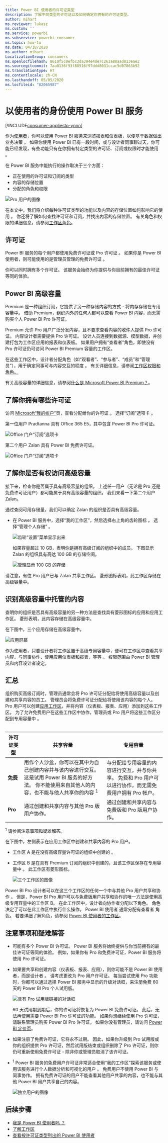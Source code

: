 ```yaml
---
title: Power BI 使用者的许可证类型
description: 了解不同类型的许可证以及如何确定你拥有的许可证类型。
author: mihart
ms.reviewer: lukasz
ms.custom: ''
ms.service: powerbi
ms.subservice: powerbi-consumer
ms.topic: how-to
ms.date: 04/18/2020
ms.author: mihart
LocalizationGroup: consumers
ms.openlocfilehash: 8610f5c0efbc3da394e4de7c263a88aad813eae2
ms.sourcegitcommit: 7aa0136f93f88516f97ddd8031ccac5d07863b92
ms.translationtype: HT
ms.contentlocale: zh-CN
ms.lasthandoff: 05/05/2020
ms.locfileid: "82065987"
---
```

# <a name="using-the-power-bi-service-as-a-consumer"></a>以使用者的身份使用 Power BI 服务 

[!INCLUDE[consumer-appliesto-ynnn](../includes/consumer-appliesto-ynnn.md)]

作为[使用者](end-user-consumer.md)，你可以使用 Power BI 服务来浏览报表和仪表板，以便基于数据做出业务决策  。 如果你使用 Power BI 已有一段时间，或与设计者同事聊过天，你可能已经发现，有些功能只有在你拥有特定类型的许可证、订阅或权限时才能使用  。 

在 Power BI 服务中能执行的操作取决于三个方面：
-    正在使用的许可证和订阅的类型
-    内容的存储位置
-    分配的角色和权限


![Pro 用户的图像](media/end-user-license/power-bi-questions-small.png)

在本文中，我们将介绍每种许可证类型的功能以及内容的存储位置如何影响它的使用   。 你还将了解如何查找许可证和订阅，并找出内容的存储位置。 有关角色和权限的详细信息，请参阅[工作区角色](end-user-workspaces.md)。

## <a name="licenses"></a>许可证

Power BI 服务的每个用户都使用免费许可证或 Pro 许可证   。 如果你是 Power BI 使用者，则可能使用的是管理员管理的免费许可证  。 

你可以同时拥有多个许可证。  该服务会始终为你提供与你目前拥有的最佳许可证等同的体验。 

## <a name="power-bi-premium-capacity"></a>Power BI 高级容量

Premium 是一种组织订阅，它提供了另一种存储内容的方式 - 将内存存储在专用容量中。 借助 Premium，组织内外的任何人都可以查看 Power BI 内容，而无需购买个人 Power BI Pro 许可证。 

Premium 允许 Pro 用户广泛分发内容，且不要求查看内容的收件人提供 Pro 许可证。 内容设计者需要提供 Pro 许可证。 设计人员连接到数据源、模型数据，并创建打包为工作区应用的报表和仪表板。 如果用户拥有“查看者”角色，即使没有 Pro 许可证仍可访问 Power BI Premium 容量的工作区。

在这些工作区中，设计者分配角色（如“观看者”、“参与者”、“成员”和“管理员”），用于确定同事可与内容交互的程度     。 有关详细信息，请参阅[工作区权限和角色。](end-user-workspaces.md) 

有关高级容量的详细信息，请参阅[什么是 Microsoft Power BI Premium？](../service-premium-what-is.md)。


## <a name="find-out-which-licenses-you-have"></a>了解你拥有哪些许可证

访问 [Microsoft“我的帐户”](https://portal.office.com/account)页，查看分配给你的许可证  。  选择“订阅”选项卡  。


第一位用户 Pradtanna 具有 Office 365 E5，其中包含 Power BI Pro 许可证。

![Office 门户“订阅”选项卡](media/end-user-license/power-bi-license-office.png)

第二个用户 Zalan 具有 Power BI 免费许可证。 

![Office 门户“订阅”选项卡](media/end-user-license/power-bi-license-free.png)

## <a name="find-out-if-you-have-access-to-premium-capacity"></a>了解你是否有权访问高级容量

接下来，检查你是否属于具有高级容量的组织。 上述任一用户（无论是 Pro 还是免费许可证用户）都可能属于具有高级容量的组织。  我们来看一下第二个用户 Zalan。  

通过查阅可用存储量，我们可以确定 Zalan 的组织是否具有高级容量。 

- 在 Power BI 服务中，选择“我的工作区”，然后选择右上角的齿轮图标  。 选择“管理个人存储”  。

    ![齿轮“设置”菜单显示出来](media/end-user-license/power-bi-license-personal.png)

    如果容量超过 10 GB，表明你是拥有高级订阅的组织中的成员。 下图显示 Zalan 的组织具有高达 100 GB 的存储空间。  

    ![管理显示 100 GB 的存储](media/end-user-license/power-bi-free-capacity.png)

请注意，有位 Pro 用户已与 Zalan 共享工作区。 菱形图标表明，此工作区存储在高级容量中。 

## <a name="identify-content-hosted-in-premium-capacity"></a>识别高级容量中托管的内容

查明你的组织是否具有高级容量的另一种方法是查找具有菱形图标的应用和应用工作区。 菱形表明，此内容存储在高级容量中。 

在下图中，三个应用存储在高级容量中。

![应用屏幕](media/end-user-license/power-bi-premium.png)

    
作为使用者，只要设计者将工作区置于高级专用容量中，便可在工作区中查看共享内容、与同事协作、使用应用仪表板和报表，等等    。 权限范围由 Power BI 管理员和内容设计者设定。 

   

## <a name="putting-it-all-together"></a>汇总

组织购买高级订阅时，管理员通常会将 Pro 许可证分配给将使用高级容量以及创建和共享内容的员工。 管理员会将免费许可证分配给将使用该内容的每个人。 Pro 用户可以创建[应用工作区](end-user-workspaces.md)，并将内容（仪表板、报表、应用）添加到这些工作区。 为了允许免费用户在这些工作区中协作，管理员或 Pro 用户将这些工作区分配到专用容量中  。    
<br>

|许可证类型  |共享容量  |专用容量  |
|---------|---------|---------|
|**免费**     |  用作个人沙盒，你可以在其中为自己创建内容并与该内容进行交互。 这是试用 Power BI 服务的好方法。 你不能使用来自其他人的内容，也不能与他人共享你的内容 <sup>1</sup>     |   与分配给专用容量的内容进行交互，并与你共享。 免费和 Pro 用户可以进行协作，而无需免费用户拥有 Pro 帐户。      |
|**Pro**     |  通过创建和共享内容与其他 Pro 版用户协作。        |  通过创建和共享内容与免费版和 Pro 版用户协作。       |


<sup>1</sup> 请参阅[注意事项和疑难解答](#considerations-and-troubleshooting)。 

在下图中，左侧表示在应用工作区中创建和共享内容的 Pro 用户。 

- 工作区 A 是在没有高级容量许可证的组织中创建的  。 

- 工作区 B 是在具有 Premium 订阅的组织中创建的，且该工作区保存在专用容量中  。 此工作区有菱形图标。  

    ![三个工作区的图像](media/end-user-license/power-bi-dedicated.jpg)

Power BI Pro 设计者可以在这三个工作区的任何一个中与其他 Pro 用户共享和协作  。 但是，Power BI Pro 用户可以与免费版用户共享和协作的唯一方法是使用高级专用容量中的工作区 B。  在此工作区中，设计者向协作者分配以下角色。 角色决定了可以在此工作区中执行什么操作。 Power BI 使用者  通常分配有查看者  角色。 若要详细了解角色，请参阅 [Power BI 使用者的工作区](end-user-workspaces.md)。




## <a name="considerations-and-troubleshooting"></a>注意事项和疑难解答
- 可能有多个 Power BI 许可证。 Power BI 服务将始终提供与你当前拥有的最佳许可证等同的体验。 例如，如果你有 Pro 和免费许可证，Power BI 服务将使用 Pro 许可证。

- 如果要共享和创建内容（仪表板、报表、应用），则你可能不是 Power BI 使用者，而是设计者   。 请考虑更改为 Pro 用户许可证。 每当尝试使用 Pro 功能时，你都可以通过选择 Power BI 服务中显示的升级对话框，来注册免费 60 天的 Power BI Pro 个人试用版。

    ![具有 Pro 试用版链接的对话框](media/end-user-license/power-bi-trial.png)

  60 天试用期到期后，你的许可证将恢复为 Power BI 免费许可证。 此后，无法再使用需要 Power BI Pro 许可证的功能。 如果你想继续使用 Pro 许可证，请联系管理员购买 Power BI Pro 许可证。 如果你没有管理员，请访问 [Power BI 定价页](https://powerbi.microsoft.com/pricing/)。     


- 如果注册了免费许可证，它将永不过期。 因此，如果你升级到 Pro 试用版或你的组织提供 Pro 许可证，然后试用版结束或组织删除了 Pro 许可证，则你仍可重新使用免费许可证 - 除非你或管理员取消了该许可证。 

- <sup>1</sup> Power BI 服务的免费用户许可证非常适合使用“我的工作区”探索该服务或使用该服务进行个人数据分析和可视化的用户  。 免费用户不使用 Power BI 与同事协作。 拥有免费许可证的用户不能查看其他用户共享的内容，也不能与其他 Power BI 用户共享自己的内容。 

    ![独立用户的图像](media/end-user-license/power-bi-free-license.jpg)


## <a name="next-steps"></a>后续步骤
- [我是 Power BI 使用者吗  ？](end-user-consumer.md)    
- [了解工作区](end-user-workspaces.md)    
- [查看按许可证类型列出的 Power BI 使用者](end-user-features.md)
